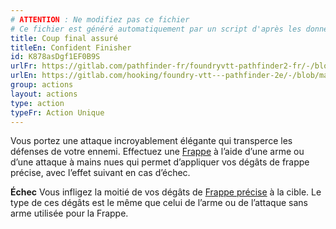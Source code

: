 ```yaml
---
# ATTENTION : Ne modifiez pas ce fichier
# Ce fichier est généré automatiquement par un script d'après les données du module Foundry VTT officiel et de sa traduction
title: Coup final assuré
titleEn: Confident Finisher
id: K878asDgf1EF0B9S
urlFr: https://gitlab.com/pathfinder-fr/foundryvtt-pathfinder2-fr/-/blob/master/data/actions/K878asDgf1EF0B9S.htm
urlEn: https://gitlab.com/hooking/foundry-vtt---pathfinder-2e/-/blob/master/packs/data/actions.db/confident-finisher.json
group: actions
layout: actions
type: action
typeFr: Action Unique
---
```

Vous portez une attaque incroyablement élégante qui transperce les défenses de votre ennemi. Effectuez une [Frappe](frapper.md) à l’aide d’une arme ou d’une attaque à mains nues qui permet d’appliquer vos dégâts de frappe précise, avec l’effet suivant en cas d’échec. 

**Échec** Vous infligez la moitié de vos dégâts de [ Frappe précise](../class-features/frappe-précise.md) à la cible. Le type de ces dégâts est le même que celui de l’arme ou de l’attaque sans arme utilisée pour la Frappe.



